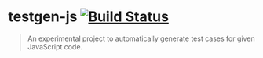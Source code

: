 # testgen-js [![Build Status][travis-image]][travis-url]

[travis-url]: https://travis-ci.com/hakatashi/testgen.js
[travis-image]: https://travis-ci.com/hakatashi/testgen.js.svg?token=LBP6dMS3oXazpwBS3Fws&branch=master

> An experimental project to automatically generate test cases for given JavaScript code.
